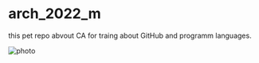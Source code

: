 # arch_2022_m

this pet repo abvout CA for traing about GitHub and programm languages.

![photo](https://www.google.com/url?sa=i&url=https%3A%2F%2Fplanbphoto.com%2Fua%2Fpatriotuchni-kartunku%2F&psig=AOvVaw05w-lJYm_8vaUIXACvq8B7&ust=1668001897244000&source=images&cd=vfe&ved=0CAwQjRxqFwoTCOiRzrTdnvsCFQAAAAAdAAAAABAE) 

